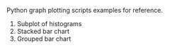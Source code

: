 Python graph plotting scripts examples for reference. 
1. Subplot of histograms
2. Stacked bar chart
3. Grouped bar chart
